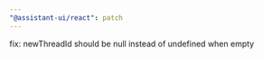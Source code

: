 ```yaml
---
"@assistant-ui/react": patch
---
```


fix: newThreadId should be null instead of undefined when empty
